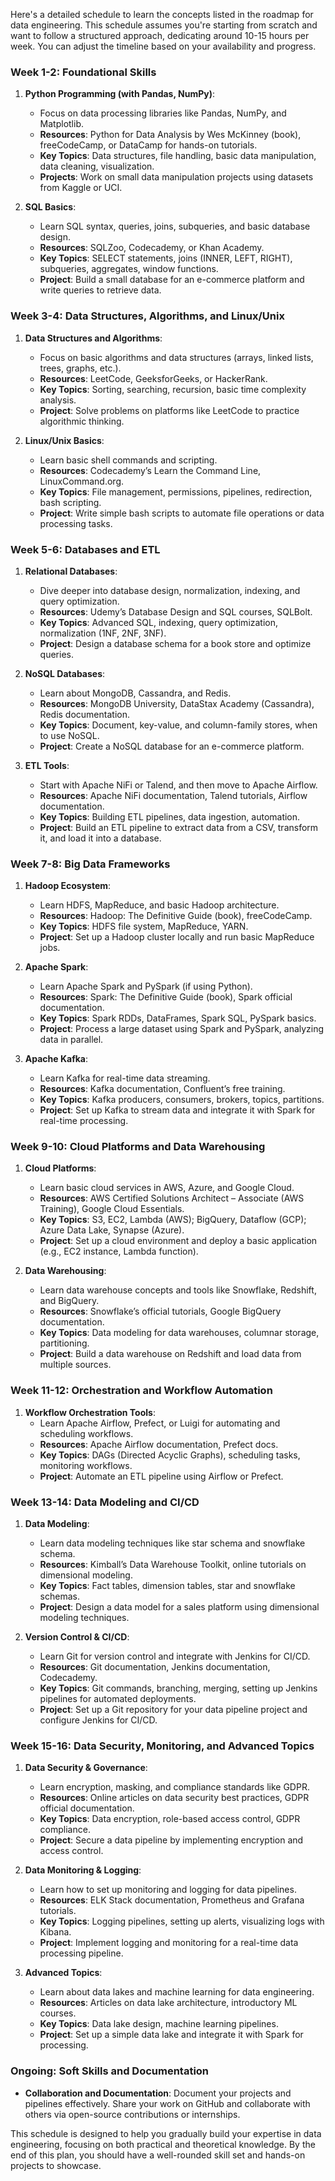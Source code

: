 Here's a detailed schedule to learn the concepts listed in the roadmap for data engineering. This schedule assumes you're starting from scratch and want to follow a structured approach, dedicating around 10-15 hours per week. You can adjust the timeline based on your availability and progress.

### **Week 1-2: Foundational Skills**
1. **Python Programming (with Pandas, NumPy)**: 
   - Focus on data processing libraries like Pandas, NumPy, and Matplotlib.
   - **Resources**: Python for Data Analysis by Wes McKinney (book), freeCodeCamp, or DataCamp for hands-on tutorials.
   - **Key Topics**: Data structures, file handling, basic data manipulation, data cleaning, visualization.
   - **Projects**: Work on small data manipulation projects using datasets from Kaggle or UCI.

2. **SQL Basics**:
   - Learn SQL syntax, queries, joins, subqueries, and basic database design.
   - **Resources**: SQLZoo, Codecademy, or Khan Academy.
   - **Key Topics**: SELECT statements, joins (INNER, LEFT, RIGHT), subqueries, aggregates, window functions.
   - **Project**: Build a small database for an e-commerce platform and write queries to retrieve data.

### **Week 3-4: Data Structures, Algorithms, and Linux/Unix**
1. **Data Structures and Algorithms**:
   - Focus on basic algorithms and data structures (arrays, linked lists, trees, graphs, etc.).
   - **Resources**: LeetCode, GeeksforGeeks, or HackerRank.
   - **Key Topics**: Sorting, searching, recursion, basic time complexity analysis.
   - **Project**: Solve problems on platforms like LeetCode to practice algorithmic thinking.

2. **Linux/Unix Basics**:
   - Learn basic shell commands and scripting.
   - **Resources**: Codecademy’s Learn the Command Line, LinuxCommand.org.
   - **Key Topics**: File management, permissions, pipelines, redirection, bash scripting.
   - **Project**: Write simple bash scripts to automate file operations or data processing tasks.

### **Week 5-6: Databases and ETL**
1. **Relational Databases**:
   - Dive deeper into database design, normalization, indexing, and query optimization.
   - **Resources**: Udemy’s Database Design and SQL courses, SQLBolt.
   - **Key Topics**: Advanced SQL, indexing, query optimization, normalization (1NF, 2NF, 3NF).
   - **Project**: Design a database schema for a book store and optimize queries.

2. **NoSQL Databases**:
   - Learn about MongoDB, Cassandra, and Redis.
   - **Resources**: MongoDB University, DataStax Academy (Cassandra), Redis documentation.
   - **Key Topics**: Document, key-value, and column-family stores, when to use NoSQL.
   - **Project**: Create a NoSQL database for an e-commerce platform.

3. **ETL Tools**:
   - Start with Apache NiFi or Talend, and then move to Apache Airflow.
   - **Resources**: Apache NiFi documentation, Talend tutorials, Airflow documentation.
   - **Key Topics**: Building ETL pipelines, data ingestion, automation.
   - **Project**: Build an ETL pipeline to extract data from a CSV, transform it, and load it into a database.

### **Week 7-8: Big Data Frameworks**
1. **Hadoop Ecosystem**:
   - Learn HDFS, MapReduce, and basic Hadoop architecture.
   - **Resources**: Hadoop: The Definitive Guide (book), freeCodeCamp.
   - **Key Topics**: HDFS file system, MapReduce, YARN.
   - **Project**: Set up a Hadoop cluster locally and run basic MapReduce jobs.

2. **Apache Spark**:
   - Learn Apache Spark and PySpark (if using Python).
   - **Resources**: Spark: The Definitive Guide (book), Spark official documentation.
   - **Key Topics**: Spark RDDs, DataFrames, Spark SQL, PySpark basics.
   - **Project**: Process a large dataset using Spark and PySpark, analyzing data in parallel.

3. **Apache Kafka**:
   - Learn Kafka for real-time data streaming.
   - **Resources**: Kafka documentation, Confluent’s free training.
   - **Key Topics**: Kafka producers, consumers, brokers, topics, partitions.
   - **Project**: Set up Kafka to stream data and integrate it with Spark for real-time processing.

### **Week 9-10: Cloud Platforms and Data Warehousing**
1. **Cloud Platforms**:
   - Learn basic cloud services in AWS, Azure, and Google Cloud.
   - **Resources**: AWS Certified Solutions Architect – Associate (AWS Training), Google Cloud Essentials.
   - **Key Topics**: S3, EC2, Lambda (AWS); BigQuery, Dataflow (GCP); Azure Data Lake, Synapse (Azure).
   - **Project**: Set up a cloud environment and deploy a basic application (e.g., EC2 instance, Lambda function).

2. **Data Warehousing**:
   - Learn data warehouse concepts and tools like Snowflake, Redshift, and BigQuery.
   - **Resources**: Snowflake’s official tutorials, Google BigQuery documentation.
   - **Key Topics**: Data modeling for data warehouses, columnar storage, partitioning.
   - **Project**: Build a data warehouse on Redshift and load data from multiple sources.

### **Week 11-12: Orchestration and Workflow Automation**
1. **Workflow Orchestration Tools**:
   - Learn Apache Airflow, Prefect, or Luigi for automating and scheduling workflows.
   - **Resources**: Apache Airflow documentation, Prefect docs.
   - **Key Topics**: DAGs (Directed Acyclic Graphs), scheduling tasks, monitoring workflows.
   - **Project**: Automate an ETL pipeline using Airflow or Prefect.

### **Week 13-14: Data Modeling and CI/CD**
1. **Data Modeling**:
   - Learn data modeling techniques like star schema and snowflake schema.
   - **Resources**: Kimball’s Data Warehouse Toolkit, online tutorials on dimensional modeling.
   - **Key Topics**: Fact tables, dimension tables, star and snowflake schemas.
   - **Project**: Design a data model for a sales platform using dimensional modeling techniques.

2. **Version Control & CI/CD**:
   - Learn Git for version control and integrate with Jenkins for CI/CD.
   - **Resources**: Git documentation, Jenkins documentation, Codecademy.
   - **Key Topics**: Git commands, branching, merging, setting up Jenkins pipelines for automated deployments.
   - **Project**: Set up a Git repository for your data pipeline project and configure Jenkins for CI/CD.

### **Week 15-16: Data Security, Monitoring, and Advanced Topics**
1. **Data Security & Governance**:
   - Learn encryption, masking, and compliance standards like GDPR.
   - **Resources**: Online articles on data security best practices, GDPR official documentation.
   - **Key Topics**: Data encryption, role-based access control, GDPR compliance.
   - **Project**: Secure a data pipeline by implementing encryption and access control.

2. **Data Monitoring & Logging**:
   - Learn how to set up monitoring and logging for data pipelines.
   - **Resources**: ELK Stack documentation, Prometheus and Grafana tutorials.
   - **Key Topics**: Logging pipelines, setting up alerts, visualizing logs with Kibana.
   - **Project**: Implement logging and monitoring for a real-time data processing pipeline.

3. **Advanced Topics**:
   - Learn about data lakes and machine learning for data engineering.
   - **Resources**: Articles on data lake architecture, introductory ML courses.
   - **Key Topics**: Data lake design, machine learning pipelines.
   - **Project**: Set up a simple data lake and integrate it with Spark for processing.

### **Ongoing: Soft Skills and Documentation**
- **Collaboration and Documentation**: Document your projects and pipelines effectively. Share your work on GitHub and collaborate with others via open-source contributions or internships.

This schedule is designed to help you gradually build your expertise in data engineering, focusing on both practical and theoretical knowledge. By the end of this plan, you should have a well-rounded skill set and hands-on projects to showcase.
